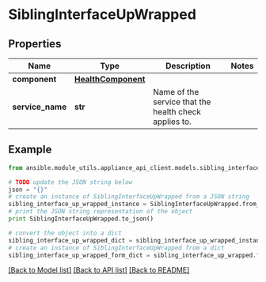 # SiblingInterfaceUpWrapped


## Properties

Name | Type | Description | Notes
------------ | ------------- | ------------- | -------------
**component** | [**HealthComponent**](HealthComponent.md) |  | 
**service_name** | **str** | Name of the service that the health check applies to. | 

## Example

```python
from ansible.module_utils.appliance_api_client.models.sibling_interface_up_wrapped import SiblingInterfaceUpWrapped

# TODO update the JSON string below
json = "{}"
# create an instance of SiblingInterfaceUpWrapped from a JSON string
sibling_interface_up_wrapped_instance = SiblingInterfaceUpWrapped.from_json(json)
# print the JSON string representation of the object
print SiblingInterfaceUpWrapped.to_json()

# convert the object into a dict
sibling_interface_up_wrapped_dict = sibling_interface_up_wrapped_instance.to_dict()
# create an instance of SiblingInterfaceUpWrapped from a dict
sibling_interface_up_wrapped_form_dict = sibling_interface_up_wrapped.from_dict(sibling_interface_up_wrapped_dict)
```
[[Back to Model list]](../README.md#documentation-for-models) [[Back to API list]](../README.md#documentation-for-api-endpoints) [[Back to README]](../README.md)


